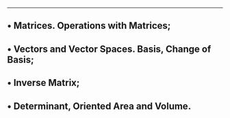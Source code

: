 -------------------------------------------------------------------
• Matrices. Operations with Matrices;
-------------------------------------------------------------------
• Vectors and Vector Spaces. Basis, Change of Basis;
-------------------------------------------------------------------
• Inverse Matrix;
-------------------------------------------------------------------
• Determinant, Oriented Area and Volume.
-------------------------------------------------------------------
